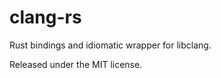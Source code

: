 clang-rs
========

Rust bindings and idiomatic wrapper for libclang.

Released under the MIT license.
